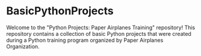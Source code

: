# BasicPythonProjects
Welcome to the "Python Projects: Paper Airplanes Training" repository! This repository contains a collection of basic Python projects that were created during a Python training program organized by Paper Airplanes Organization.
